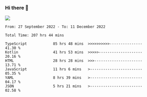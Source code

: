 ### Hi there 👋

<!--<a href="https://github.com/search?o=desc&q=author%3Abushiyi&s=committer-date&type=Commits">-->
<!--    <img align="center" height = "178" src="https://github-readme-stats.vercel.app/api?username=bushiyi&count_private=true&show_icons=true&theme=noctis_minimus&hide=contribs&include_all_commits=true" />-->
<!--</a>-->
<!--<a href="https://github.com/bushiyi?tab=repositories">-->
<!--    <img align="center" height = "178" src="https://github-readme-stats.vercel.app/api/top-langs/?username=bushiyi&count_private=true&theme=noctis_minimus" />-->
<!--</a>-->
 
<!-- [![Ashutosh's github activity graph](https://activity-graph.herokuapp.com/graph?username=bushiyi&theme=react&bg_color=1B2932&point=698B69&line=698B69)](https://github.com/ashutosh00710/github-readme-activity-graph)
 -->


![](https://raw.githubusercontent.com/bushiyi/bushiyi/master/assets/github-contribution-grid-snake.svg)

<!--START_SECTION:waka-->

```text
From: 27 September 2022 - To: 11 December 2022

Total Time: 207 hrs 44 mins

TypeScript            85 hrs 48 mins  >>>>>>>>>>---------------   41.30 %
Kotlin                41 hrs 53 mins  >>>>>--------------------   20.16 %
HTML                  28 hrs 28 mins  >>>----------------------   13.71 %
JavaScript            11 hrs 6 mins   >------------------------   05.35 %
YAML                  8 hrs 39 mins   >------------------------   04.17 %
JSON                  5 hrs 21 mins   >------------------------   02.58 %
```

<!--END_SECTION:waka-->

